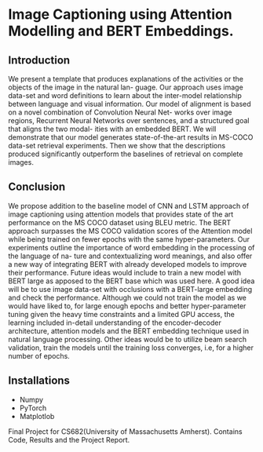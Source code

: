 # Image Captioning using Attention Modelling and BERT Embeddings.

## Introduction
We present a template that produces explanations of the activities or the objects of the image in the natural lan- guage. Our approach uses image data-set and word definitions to learn about the inter-model relationship between language and visual information. Our model of alignment is based on a novel combination of Convolution Neural Net- works over image regions, Recurrent Neural Networks over sentences, and a structured goal that aligns the two modal- ities with an embedded BERT. We will demonstrate that our model generates state-of-the-art results in MS-COCO data-set retrieval experiments. Then we show that the descriptions produced significantly outperform the baselines of retrieval on complete images.

## Conclusion
We propose addition to the baseline model of CNN and LSTM approach of image captioning using attention models that provides state of the art performance on the MS COCO dataset using BLEU metric. The BERT approach surpasses the MS COCO validation scores of the Attention model while being trained on fewer epochs with the same hyper-parameters. Our experiments outline the importance of word embedding in the processing of the language of na- ture and contextualizing word meanings, and also offer a new way of integrating BERT with already developed models to improve their performance.
Future ideas would include to train a new model with BERT large as apposed to the BERT base which was used here. A good idea will be to use image data-set with occlusions with a BERT-large embedding and check the performance. Although we could not train the model as we would have liked to, for large enough epochs and better hyper-parameter tuning given the heavy time constraints and a limited GPU access, the learning included in-detail understanding of the encoder-decoder architecture, attention models and the BERT embedding technique used in natural language processing. Other ideas would be to utilize beam search validation, train the models until the training loss converges, i.e, for a higher number of epochs.

## Installations

- Numpy
- PyTorch
- Matplotlob

Final Project for CS682(University of Massachusetts Amherst). 
Contains Code, Results and the Project Report.
